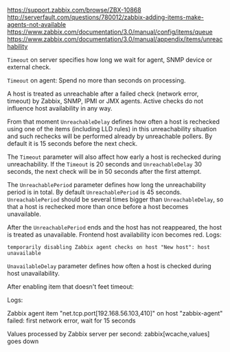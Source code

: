 https://support.zabbix.com/browse/ZBX-10868
http://serverfault.com/questions/780012/zabbix-adding-items-make-agents-not-available
https://www.zabbix.com/documentation/3.0/manual/config/items/queue
https://www.zabbix.com/documentation/3.0/manual/appendix/items/unreachability

`Timeout` on server specifies how long we wait for agent, SNMP device or external check.

`Timeout` on agent: Spend no more than seconds on processing.

A host is treated as unreachable after a failed check (network error, timeout) by Zabbix, SNMP, IPMI or JMX agents. Active checks do not influence host availability in any way.

From that moment `UnreachableDelay` defines how often a host is rechecked using one of the items (including LLD rules) in this unreachability situation and such rechecks will be performed already by unreachable pollers. By default it is 15 seconds before the next check.

The `Timeout` parameter will also affect how early a host is rechecked during unreachability. If the `Timeout` is 20 seconds and `UnreachableDelay` 30 seconds, the next check will be in 50 seconds after the first attempt.

The `UnreachablePeriod` parameter defines how long the unreachability period is in total. By default `UnreachablePeriod` is 45 seconds. `UnreachablePeriod` should be several times bigger than `UnreachableDelay`, so that a host is rechecked more than once before a host becomes unavailable.

After the `UnreachablePeriod` ends and the host has not reappeared, the host is treated as unavailable. Frontend host availability icon becomes red. Logs:

```
temporarily disabling Zabbix agent checks on host "New host": host unavailable
```

`UnavailableDelay` parameter defines how often a host is checked during host unavailability.

After enabling item that doesn't feet timeout:

Logs:

Zabbix agent item "net.tcp.port[192.168.56.103,410]" on host "zabbix-agent" failed: first network error, wait for 15 seconds

Values processed by Zabbix server per second: zabbix[wcache,values] goes down
